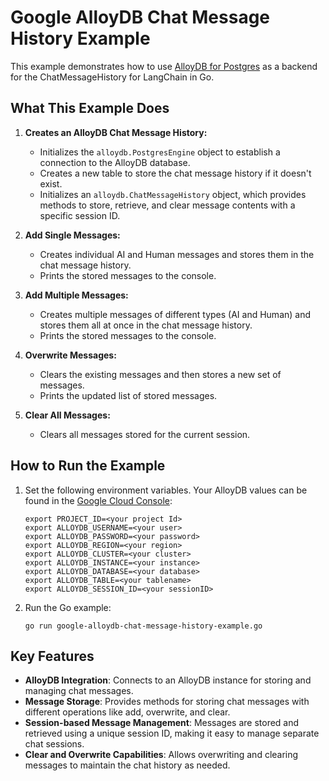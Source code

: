 # Google AlloyDB Chat Message History Example

This example demonstrates how to use [AlloyDB for Postgres](https://cloud.google.com/products/alloydb) as a backend for the ChatMessageHistory for LangChain in Go.

## What This Example Does

1. **Creates an AlloyDB Chat Message History:**
    - Initializes the `alloydb.PostgresEngine` object to establish a connection to the AlloyDB database.
    - Creates a new table to store the chat message history if it doesn't exist.
    - Initializes an `alloydb.ChatMessageHistory` object, which provides methods to store, retrieve, and clear message contents with a specific session ID.

2. **Add Single Messages:**
    - Creates individual AI and Human messages and stores them in the chat message history.
    - Prints the stored messages to the console.

3. **Add Multiple Messages:**
    - Creates multiple messages of different types (AI and Human) and stores them all at once in the chat message history.
    - Prints the stored messages to the console.

4. **Overwrite Messages:**
    - Clears the existing messages and then stores a new set of messages.
    - Prints the updated list of stored messages.

5. **Clear All Messages:**
    - Clears all messages stored for the current session.

## How to Run the Example

1. Set the following environment variables. Your AlloyDB values can be found in the [Google Cloud Console](https://console.cloud.google.com/alloydb/clusters):
   ```
   export PROJECT_ID=<your project Id>
   export ALLOYDB_USERNAME=<your user>
   export ALLOYDB_PASSWORD=<your password>
   export ALLOYDB_REGION=<your region>
   export ALLOYDB_CLUSTER=<your cluster>
   export ALLOYDB_INSTANCE=<your instance>
   export ALLOYDB_DATABASE=<your database>
   export ALLOYDB_TABLE=<your tablename>
   export ALLOYDB_SESSION_ID=<your sessionID>
   ```

2. Run the Go example:
   ```
   go run google-alloydb-chat-message-history-example.go
   ```

## Key Features
- **AlloyDB Integration**: Connects to an AlloyDB instance for storing and managing chat messages.
- **Message Storage**: Provides methods for storing chat messages with different operations like add, overwrite, and clear.
- **Session-based Message Management**: Messages are stored and retrieved using a unique session ID, making it easy to manage separate chat sessions.
- **Clear and Overwrite Capabilities**: Allows overwriting and clearing messages to maintain the chat history as needed.
